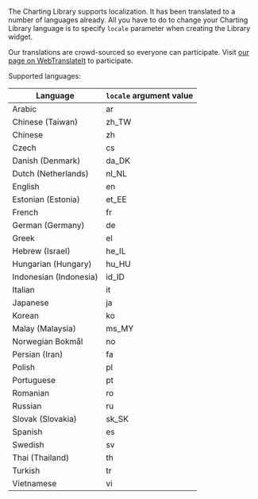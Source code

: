 The Charting Library supports localization. It has been translated to a number of languages already. All you have to do to change your Charting Library language is to specify `locale` parameter when creating the Library widget.

Our translations are crowd-sourced so everyone can participate. Visit [our page on WebTranslateIt](https://webtranslateit.com/en/projects/11203-TradingView) to participate.

Supported languages:

Language | `locale` argument value
---|---
Arabic|ar
Chinese (Taiwan)|zh_TW
Chinese|zh
Czech|cs
Danish (Denmark)|da_DK
Dutch (Netherlands)|nl_NL
English|en
Estonian (Estonia)|et_EE
French|fr
German (Germany)|de
Greek|el
Hebrew (Israel)|he_IL
Hungarian (Hungary)|hu_HU
Indonesian (Indonesia)|id_ID
Italian|it
Japanese|ja
Korean|ko
Malay (Malaysia)|ms_MY
Norwegian Bokmål|no
Persian (Iran)|fa
Polish|pl
Portuguese|pt
Romanian|ro
Russian|ru
Slovak (Slovakia)|sk_SK
Spanish|es
Swedish|sv
Thai (Thailand)|th
Turkish|tr
Vietnamese|vi
